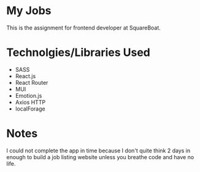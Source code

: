 # My Jobs

This is the assignment for frontend developer at SquareBoat.

# Technolgies/Libraries Used

- SASS
- React.js
- React Router
- MUI
- Emotion.js
- Axios HTTP
- localForage

# Notes

I could not complete the app in time because I don't quite think 2 days in enough to build a job listing website unless you breathe code and have no life.